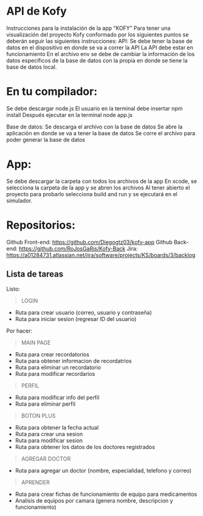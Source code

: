 # API de Kofy
Instrucciones para la instalación de la app “KOFY”
Para tener una visualización del proyecto Kofy conformado por los siguientes puntos se deberán seguir las siguientes instrucciones:
API:
Se debe tener la base de datos en el dispositivo en donde se va a correr la API
La API debe estar en funcionamiento
En el archivo env se debe de cambiar la información de los datos específicos de la base de datos con la propia en donde se tiene la base de datos local.

# En tu compilador:
Se debe descargar node.js
El usuario en la terminal debe insertar npm install
Después ejecutar en la terminal node app.js 

Base de datos:
Se descarga el archivo con la base de datos
Se abre la aplicación en donde se va a tener la base de datos
Se corre el archivo para poder generar la base de datos

# App:
Se debe descargar la carpeta con todos los archivos de la app
En xcode, se selecciona la carpeta de la app y se abren los archivos
Al tener abierto el proyecto para probarlo selecciona build and run y se ejecutará en el simulador.

# Repositorios:
Github Front-end: https://github.com/Diegogtz03/kofy-app 
Github Back-end: https://github.com/RoJosGaRis/Kofy-Back 
Jira: https://a01284731.atlassian.net/jira/software/projects/KS/boards/3/backlog 


## Lista de tareas
Listo:

> LOGIN
- Ruta para crear usuario (correo, usuario y contraseña)
- Ruta para iniciar sesion (regresar ID del usuario)

Por hacer:

> MAIN PAGE
- Ruta para crear recordatorios
- Ruta para obtener informacion de recordatrios
- Ruta para eliminar un recordatorio
- Ruta para modificar recordarios

> PERFIL
- Ruta para modificar info del perfil
- Ruta para eliminar perfil

> BOTON PLUS
- Ruta para obtener la fecha actual
- Ruta para crear una sesion
- Ruta para modificar sesion
- Ruta para obtener los datos de los doctores registrados

> AGREGAR DOCTOR
- Ruta para agregar un doctor (nombre, especialidad, telefono y correo)

> APRENDER
- Ruta para crear fichas de funcionamiento de equipo para medicamentos
- Analisis de equipos por camara (genera nombre, descripcion y funcionamiento)
